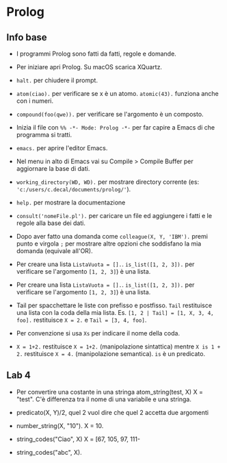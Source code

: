 # Prolog

## Info base

* I programmi Prolog sono fatti da fatti, regole e domande.

* Per iniziare apri Prolog. Su macOS scarica XQuartz.

* ```halt.``` per chiudere il prompt.

* ```atom(ciao).``` per verificare se x è un atomo. ```atomic(43).``` funziona anche con i numeri.

* ```compound(foo(qwe)).``` per verificare se l'argomento è un composto.

* Inizia il file con ```%% -*- Mode: Prolog -*-``` per far capire a Emacs di che programma si tratti.

* ```emacs.``` per aprire l'editor Emacs.

* Nel menu in alto di Emacs vai su Compile > Compile Buffer per aggiornare la base di dati.

* ```working_directory(WD, WD).``` per mostrare directory corrente (es: ```'c:/users/c.decal/documents/prolog/'```).

* ```help.``` per mostrare la documentazione

* ```consult('nomeFile.pl').``` per caricare un file ed aggiungere i fatti e le regole alla base dei dati.

* Dopo aver fatto una domanda come ```colleague(X, Y, 'IBM').``` premi punto e virgola ```;``` per mostrare altre opzioni che soddisfano la mia domanda (equivale all'OR).

* Per creare una lista ```ListaVuota = [].```. ```is_list([1, 2, 3]).``` per verificare se l'argomento ```[1, 2, 3]```) è una lista.

* Per creare una lista ```ListaVuota = [].```. ```is_list([1, 2, 3]).``` per verificare se l'argomento ```[1, 2, 3]```) è una lista.

* Tail per spacchettare le liste con prefisso e postfisso. ```Tail``` restituisce una lista con la coda della mia lista. Es. ```[1, 2 | Tail] = [1, X, 3, 4, foo].``` restituisce ```X = 2.``` e ```Tail = [3, 4, foo]```. 

* Per convenzione si usa ```Xs``` per indicare il nome della coda.

* ```X = 1+2.``` restituisce ```X = 1+2.``` (manipolazione sintattica) mentre ```X is 1 + 2.``` restituisce ```X = 4.``` (manipolazione semantica). ```is``` è un predicato.

## Lab 4

* Per convertire una costante in una stringa atom_string(test, X) X = "test". C'è differenza tra il nome di una variabile e una stringa.

* predicato(X, Y)/2, quel 2 vuol dire che quel 2 accetta due argomenti

* number_string(X, "10"). X = 10.

* string_codes("Ciao", X) X = [67, 105, 97, 111-

* string_codes("abc", X).

